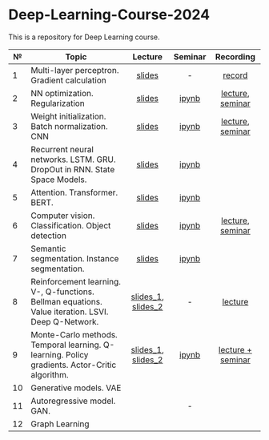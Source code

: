 # Deep-Learning-Course-2024

This is a repository for Deep Learning course.


|  №    | Topic      |  Lecture  | Seminar | Recording | 
| ----- | ----------    | :-------:   | :-----:   | :-------:   |
| 1     | Multi-layer perceptron. Gradient calculation | [slides](https://github.com/intsystems/Deep-Learning-Course/blob/main/lectures/Lecture_1.pdf)        |   -      |     [record](https://www.youtube.com/watch?v=DDXB4iv8MuA&ab_channel=MachineLearning%E2%80%93IntelligentSystems)      |
| 2     | NN optimization. Regularization      | [slides](https://github.com/intsystems/Deep-Learning-Course/blob/main/lectures/Lecture_2.pdf) | [ipynb](https://github.com/intsystems/Deep-Learning-Course/blob/main/seminars/Seminar_1.ipynb) | [lecture](https://www.youtube.com/live/n8_qUpf36VU?si=bLCmP755S7hbRMHK), [seminar](https://www.youtube.com/live/XobAONdZ8yc?si=-dIC07D4yGmiJJ37) |
| 3     | Weight initialization. Batch normalization. CNN    | [slides](https://github.com/intsystems/Deep-Learning-Course/blob/main/lectures/Lecture_3.pdf) | [ipynb](https://github.com/intsystems/Deep-Learning-Course/blob/main/seminars/Seminar_2.ipynb) | [lecture](https://www.youtube.com/live/4GA8KXJ5UTI?si=omcm8_zKY-9tlErE), [seminar](https://www.youtube.com/live/gFwtp0188L4?si=N3OTHxBPYc7y5olw) |
| 4     | Recurrent neural networks. LSTM. GRU. DropOut in RNN. State Space Models.  |    [slides](https://github.com/intsystems/Deep-Learning-Course/blob/main/lectures/Lecture_4.pdf)       |  [ipynb](https://github.com/intsystems/Deep-Learning-Course/blob/main/seminars/Seminar_4.ipynb)       |          |
| 5     | Attention. Transformer. BERT.    |    [slides](https://github.com/intsystems/Deep-Learning-Course/blob/main/lectures/Lecture_5.pdf)      |   [ipynb](https://github.com/intsystems/Deep-Learning-Course/blob/main/seminars/Seminar_5.ipynb)   |          |
| 6     | Computer vision. Classification. Object detection |  [slides](https://github.com/intsystems/Deep-Learning-Course/blob/main/lectures/Lecture_6.pdf) |   [ipynb](https://github.com/intsystems/Deep-Learning-Course/blob/main/seminars/Seminar_6.ipynb)    |     [lecture](https://www.youtube.com/live/bX3k14jH4mo?si=zlQcetmTlbnH9pQ3), [seminar](https://www.youtube.com/live/oEd4MYXzJwU?si=ujSuZR_uMUtcYfdl)      |
| 7     | Semantic segmentation. Instance segmentation.     | [slides](https://github.com/intsystems/Deep-Learning-Course/blob/main/lectures/Lecture_7.pdf)  |   [ipynb](https://github.com/intsystems/Deep-Learning-Course/blob/main/seminars/Seminar_7.ipynb)   |          |
| 8     | Reinforcement learning. V-, Q-functions. Bellman equations. Value iteration. LSVI. Deep Q-Network.  |     [slides_1](https://github.com/intsystems/Deep-Learning-Course/blob/main/lectures/Lecture_8_1.pdf), [slides_2](https://github.com/intsystems/Deep-Learning-Course/blob/main/lectures/Lecture_8_2.pdf)     |     -      | [lecture](https://www.youtube.com/watch?v=hrD79u3B8vE)  |   |
| 9     | Monte-Carlo methods. Temporal learning. Q-learning. Policy gradients. Actor-Critic algorithm.  |     [slides_1](https://github.com/intsystems/Deep-Learning-Course/blob/main/lectures/Lecture_9_1.pdf), [slides_2](https://github.com/intsystems/Deep-Learning-Course/blob/main/lectures/Lecture_9_2.pdf)      |    [ipynb](https://github.com/intsystems/Deep-Learning-Course/blob/main/seminars/Seminar_9.ipynb)     |     [lecture + seminar](https://www.youtube.com/watch?v=gXPzLbLaPxc)     |
| 10     | Generative models. VAE     |        |          |
| 11     | Autoregressive model. GAN.     |  |      -   |          |
| 12     | Graph Learning  |      |         |
